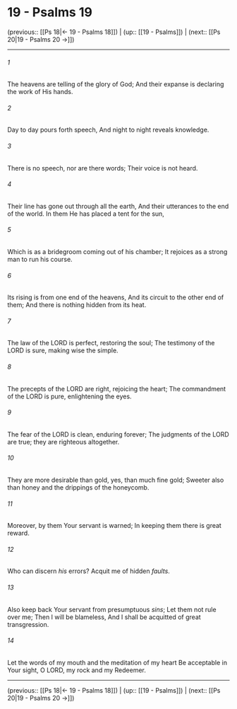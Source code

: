 # 19 - Psalms 19

(previous:: [[Ps 18|← 19 - Psalms 18]]) | (up:: [[19 - Psalms]]) | (next:: [[Ps 20|19 - Psalms 20 →]])

***


###### 1 
The heavens are telling of the glory of God; And their expanse is declaring the work of His hands. 

###### 2 
Day to day pours forth speech, And night to night reveals knowledge. 

###### 3 
There is no speech, nor are there words; Their voice is not heard. 

###### 4 
Their line has gone out through all the earth, And their utterances to the end of the world. In them He has placed a tent for the sun, 

###### 5 
Which is as a bridegroom coming out of his chamber; It rejoices as a strong man to run his course. 

###### 6 
Its rising is from one end of the heavens, And its circuit to the other end of them; And there is nothing hidden from its heat. 

###### 7 
The law of the LORD is perfect, restoring the soul; The testimony of the LORD is sure, making wise the simple. 

###### 8 
The precepts of the LORD are right, rejoicing the heart; The commandment of the LORD is pure, enlightening the eyes. 

###### 9 
The fear of the LORD is clean, enduring forever; The judgments of the LORD are true; they are righteous altogether. 

###### 10 
They are more desirable than gold, yes, than much fine gold; Sweeter also than honey and the drippings of the honeycomb. 

###### 11 
Moreover, by them Your servant is warned; In keeping them there is great reward. 

###### 12 
Who can discern _his_ errors? Acquit me of hidden _faults_. 

###### 13 
Also keep back Your servant from presumptuous _sins_; Let them not rule over me; Then I will be blameless, And I shall be acquitted of great transgression. 

###### 14 
Let the words of my mouth and the meditation of my heart Be acceptable in Your sight, O LORD, my rock and my Redeemer.

***

(previous:: [[Ps 18|← 19 - Psalms 18]]) | (up:: [[19 - Psalms]]) | (next:: [[Ps 20|19 - Psalms 20 →]])
